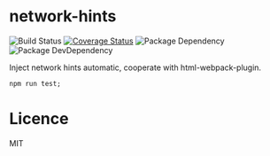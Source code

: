 # network-hints

![Build Status](https://img.shields.io/travis/coco-platform/network-hints/master.svg?style=flat)
[![Coverage Status](https://coveralls.io/repos/github/coco-platform/network-hints/badge.svg?branch=master)](https://coveralls.io/github/coco-platform/?branch=master)
![Package Dependency](https://david-dm.org/coco-platform/network-hints.svg?style=flat)
![Package DevDependency](https://david-dm.org/coco-platform/network-hints/dev-status.svg?style=flat)

Inject network hints automatic, cooperate with html-webpack-plugin.


```shell
npm run test;
```

# Licence

MIT
